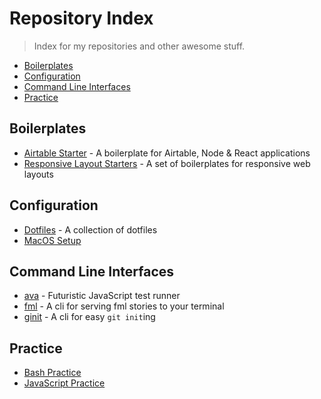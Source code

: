 # Repository Index

> Index for my repositories and other awesome stuff.

- [Boilerplates](#boilerplates)
- [Configuration](#configuration)
- [Command Line Interfaces](#cli)
- [Practice](#practice)

## <a name="boilerplates"></a> Boilerplates

- [Airtable Starter](https://github.com/timdavish/airtable-starter) - A boilerplate for Airtable, Node & React applications
- [Responsive Layout Starters](https://github.com/timdavish/responsive-layout-starter) - A set of boilerplates for responsive web layouts

## <a name="configuration"></a> Configuration

- [Dotfiles](https://github.com/timdavish/dotfiles) - A collection of dotfiles
- [MacOS Setup](https://github.com/nicolashery/mac-dev-setup)

## <a name="cli"></a> Command Line Interfaces

- [ava](https://github.com/avajs/ava) - Futuristic JavaScript test runner
- [fml](https://github.com/timdavish/fml-cli) - A cli for serving fml stories to your terminal
- [ginit](https://github.com/timdavish/ginit-cli) - A cli for easy `git init`ing

## <a name="practice"></a> Practice

- [Bash Practice](https://github.com/timdavish/bash-practice)
- [JavaScript Practice](https://github.com/timdavish/js-practice)
